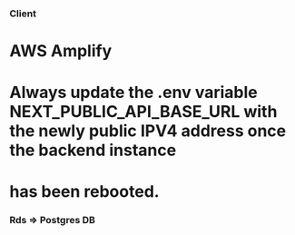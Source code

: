 ### Client
  # AWS Amplify
  # Always update the .env variable NEXT_PUBLIC_API_BASE_URL with the newly public IPV4 address once the backend instance
  # has been rebooted. 

### Rds => Postgres DB

